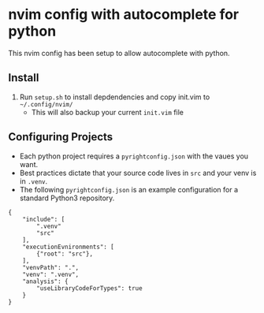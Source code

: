 # nvim config with autocomplete for python

This nvim config has been setup to allow autocomplete with python.

## Install

1. Run `setup.sh` to install depdendencies and copy init.vim to `~/.config/nvim/`
    - This will also backup your current `init.vim` file

## Configuring Projects

- Each python project requires a `pyrightconfig.json` with the vaues you want.
- Best practices dictate that your source code lives in `src` and your venv is in `.venv`.
- The following `pyrightconfig.json` is an example configuration for a standard Python3 repository.
```
{    
    "include": [    
        ".venv"    
        "src"    
    ],    
    "executionEvnironments": [    
        {"root": "src"},    
    ],    
    "venvPath": ".",    
    "venv": ".venv",    
    "analysis": {    
        "useLibraryCodeForTypes": true    
    }    
}    
```

